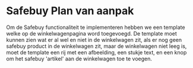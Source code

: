# Safebuy Plan van aanpak

Om de Safebuy functionaliteit te implementeren hebben we een template welke op de winkelwagenpagina word toegevoegd.
De template moet kunnen zien wat er al wel en niet in de winkelwagen zit, als er nog geen safebuy product in de winkelwagen zit, maar de winkelwagen niet leeg is, moet de template een rij met een afbeelding, een stukje text, en een knop om het safebuy 'artikel' aan de winkelwagen toe te voegen.